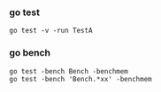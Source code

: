 ### go test

```
go test -v -run TestA
```

### go bench

```
go test -bench Bench -benchmem
go test -bench 'Bench.*xx' -benchmem
```
